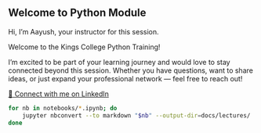 ## Welcome to Python Module

Hi, I’m Aayush, your instructor for this session.

Welcome to the Kings College Python Training!

I’m excited to be part of your learning journey and would love to stay connected beyond this session. Whether you have questions, want to share ideas, or just expand your professional network — feel free to reach out!

[🔗 Connect with me on LinkedIn](https://www.linkedin.com/in/aayush-regmi-6631ab1b5/)

```bash
for nb in notebooks/*.ipynb; do
    jupyter nbconvert --to markdown "$nb" --output-dir=docs/lectures/
done
```